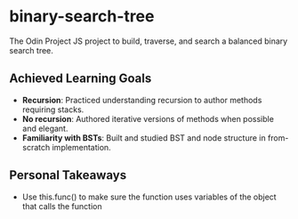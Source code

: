 # binary-search-tree
The Odin Project JS project to build, traverse, and search a balanced binary search tree.

## Achieved Learning Goals
* **Recursion**: Practiced understanding recursion to author methods requiring stacks.
* **No recursion**: Authored iterative versions of methods when possible and elegant.
* **Familiarity with BSTs**: Built and studied BST and node structure in from-scratch implementation.

## Personal Takeaways
- Use this.func() to make sure the function uses variables of the object that calls the function

